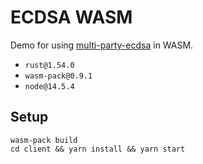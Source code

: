 # ECDSA WASM

Demo for using [multi-party-ecdsa](https://github.com/ZenGo-X/multi-party-ecdsa) in WASM.

* `rust@1.54.0`
* `wasm-pack@0.9.1`
* `node@14.5.4`

## Setup

```
wasm-pack build
cd client && yarn install && yarn start
```
